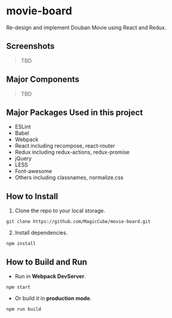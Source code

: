# movie-board
Re-design and implement Douban Movie using React and Redux.

## Screenshots
> TBD

## Major Components
> TBD

## Major Packages Used in this project
* ESLint
* Babel
* Webpack
* React including recompose, react-router
* Redux including redux-actions, redux-promise
* jQuery
* LESS
* Font-awesome
* Others including classnames, normalize.css

## How to Install
1. Clone the repo to your local storage.
``` shell
git clone https://github.com/MagicCube/movie-board.git
```
2. Install dependencies.
``` shell
npm install
```

## How to Build and Run
* Run in **Webpack DevServer**.
``` shell
npm start
```
* Or build it in **production mode**.
``` shell
npm run build
```
